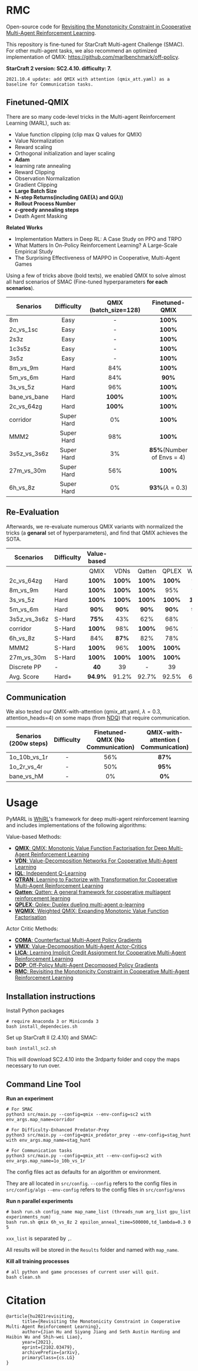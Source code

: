 
# RMC
Open-source code for [Revisiting the Monotonicity Constraint in Cooperative Multi-Agent Reinforcement Learning](https://arxiv.org/abs/2102.03479).

This repository is fine-tuned for StarCraft Multi-agent Challenge (SMAC). For other multi-agent tasks, we also recommend an optimized implementation of QMIX: https://github.com/marlbenchmark/off-policy.

**StarCraft 2 version: SC2.4.10. difficulty: 7.**

```
2021.10.4 update: add QMIX with attention (qmix_att.yaml) as a baseline for Communication tasks.
```
## Finetuned-QMIX
There are so many code-level tricks in the  Multi-agent Reinforcement Learning (MARL), such as:
- Value function clipping (clip max Q values for QMIX)
- Value Normalization
- Reward scaling
- Orthogonal initialization and layer scaling
- **Adam** 
- learning rate annealing
- Reward Clipping
- Observation Normalization
- Gradient Clipping
- **Large Batch Size**
- **N-step Returns(including GAE($\lambda$) and Q($\lambda$))**
- **Rollout Process Number**
- **$\epsilon$-greedy annealing steps**
- Death Agent Masking

**Related Works**
- Implementation Matters in Deep RL: A Case Study on PPO and TRPO
- What Matters In On-Policy Reinforcement Learning? A Large-Scale Empirical Study
- The Surprising Effectiveness of MAPPO in Cooperative, Multi-Agent Games

Using a few of tricks above (bold texts), we enabled QMIX to solve almost all hard scenarios of SMAC (Fine-tuned hyperparameters **for each scenarios**).


| Senarios       | Difficulty |      QMIX (batch_size=128)      |               Finetuned-QMIX              |
|----------------|:----------:|:--------------:|:----------------------------------:|
| 8m    |    Easy    |      -      |           **100\%**          |
| 2c_vs_1sc     |    Easy    |      -      |          **100\%**          |
| 2s3z |    Easy    |-|          **100\%**          |
| 1c3s5z   |    Easy    |-|          **100\%**          |
| 3s5z       |  Easy |      -      |          **100\%**          |
| 8m_vs_9m           |  Hard |      84%      |          **100\%**          |
| 5m_vs_6m     |    Hard    |      84%      |           **90\%**          |
| 3s_vs_5z     |    Hard    |      96%      |          **100\%**          |
| bane_vs_bane |    Hard    |**100\%**|          **100\%**          |
| 2c_vs_64zg   |    Hard    |**100\%**|          **100\%**          |
| corridor       | Super Hard |       0%      |          **100\%**          |
| MMM2           | Super Hard |      98%      |          **100\%**          |
| 3s5z_vs_3s6z | Super Hard |       3%      |**85\%**(Number of Envs = 4) |
| 27m_vs_30m   | Super Hard |      56%      |          **100\%**          |
| 6h_vs_8z     | Super Hard |       0%      |  **93\%**($\lambda$ = 0.3)  |


## Re-Evaluation
Afterwards, we re-evaluate numerous QMIX variants with normalized the tricks (a **genaral** set of hyperparameters), and find that QMIX achieves the SOTA. 

| Scenarios      | Difficulty     |   Value-based   |                |                 |                |                |  Policy-based  |        |        |                |
|----------------|----------------|:---------------:|:--------------:|:---------------:|:--------------:|:--------------:|:--------------:|--------|:------:|:--------------:|
|                |                |       QMIX      |      VDNs      |      Qatten     |      QPLEX     |      WQMIX     |      LICA      |  VMIX  |   DOP  |       RMC      |
| 2c_vs_64zg   | Hard           |  **100%** | **100%** |  **100%** | **100%** |      93%      | **100%** |  98%  |  84%  | **100%** |
| 8m_vs_9m     | Hard           |  **100%** | **100%** |  **100%** |      95%      |      90%      |      48%      |  75%  |  96%  |      95%      |
| 3s_vs_5z     | Hard           |  **100%** | **100%** | **100%** | **100%** | **100%** |       3%      |  96%  |   **100%**  |      96%      |
| 5m_vs_6m     | Hard           |  **90%**  |  **90%** |  **90%**  |  **90%** |  **90%** |      53%      |   9%  |   63%  |      67%      |
| 3s5z_vs_3s6z | S-Hard         |  **75%**  |      43%      |       62%      |      68%      |       6%      |       0%      |  56%  |   0%  |  **75%** |
| corridor       | S-Hard         |  **100%** |      98%      |  **100%** |      96%      |      96%      |       0%      |   0%  |   0%  | **100%** |
| 6h_vs_8z     | S-Hard         |       84%      |  **87%** |       82%      |      78%      |      78%      |       4%      |  80%  |   0%  |      19%      |
| MMM2           | S-Hard         |  **100%** |      96%      |  **100%** | **100%** |      23%      |       0%      |  70%  |   3%  | **100%** |
| 27m_vs_30m   | S-Hard         |  **100%** | **100%** |  **100%** | **100%** |       0%      |       9%      |  93%  |   0%  |      93%      |
| Discrete PP    | -              |   **40**   |       39       |        -        |       39       |       39       |       30       |   39   |   32   |       38       |
| Avg. Score     | Hard+ | **94.9%** |     91.2%     |      92.7%     |     92.5%     |     67.4%     |     29.2%     | 67.4% | 44.1% |     84.0%     |

##  Communication
We also tested our QMIX-with-attention (qmix_att.yaml, $\lambda=0.3$, attention\_heads=4) on some maps (from [NDQ](https://github.com/TonghanWang/NDQ)) that require communication. 

| Senarios (200w steps)      | Difficulty |      Finetuned-QMIX (No Communication)      |            QMIX-with-attention ( Communication)             |
|----------------|:----------:|:--------------:|:----------------------------------:|
| 1o_10b_vs_1r | - |       56%      |**87\%** |
| 1o_2r_vs_4r    | - |      50%      |          **95\%**          |
| bane_vs_hM     | - |       0%      |  **0\%**  |

# Usage

PyMARL is [WhiRL](http://whirl.cs.ox.ac.uk)'s framework for deep multi-agent reinforcement learning and includes implementations of the following algorithms:

Value-based Methods:

- [**QMIX**: QMIX: Monotonic Value Function Factorisation for Deep Multi-Agent Reinforcement Learning](https://arxiv.org/abs/1803.11485)
- [**VDN**: Value-Decomposition Networks For Cooperative Multi-Agent Learning](https://arxiv.org/abs/1706.05296) 
- [**IQL**: Independent Q-Learning](https://arxiv.org/abs/1511.08779)
- [**QTRAN**: Learning to Factorize with Transformation for Cooperative Multi-Agent Reinforcement Learning](https://arxiv.org/abs/1905.05408)
- [**Qatten**: Qatten: A general framework for cooperative multiagent reinforcement learning](https://arxiv.org/abs/2002.03939)
- [**QPLEX**: Qplex: Duplex dueling multi-agent q-learning](https://arxiv.org/abs/2008.01062)
- [**WQMIX**: Weighted QMIX: Expanding Monotonic Value Function Factorisation](https://arxiv.org/abs/2006.10800)

Actor Critic Methods:

- [**COMA**: Counterfactual Multi-Agent Policy Gradients](https://arxiv.org/abs/1705.08926)
- [**VMIX**: Value-Decomposition Multi-Agent Actor-Critics](https://arxiv.org/abs/2007.12306)
- [**LICA**: Learning Implicit Credit Assignment for Cooperative Multi-Agent Reinforcement Learning](https://arxiv.org/abs/2007.02529)
- [**DOP**: Off-Policy Multi-Agent Decomposed Policy Gradients](https://arxiv.org/abs/2007.12322)
- [**RMC**: Revisiting the Monotonicity Constraint in Cooperative Multi-Agent Reinforcement Learning](https://arxiv.org/abs/2102.03479)

## Installation instructions

Install Python packages
```shell
# require Anaconda 3 or Miniconda 3
bash install_dependecies.sh
```

Set up StarCraft II (2.4.10) and SMAC:
```shell
bash install_sc2.sh
```

This will download SC2.4.10 into the 3rdparty folder and copy the maps necessary to run over.

## Command Line Tool

**Run an experiment**

```shell
# For SMAC
python3 src/main.py --config=qmix --env-config=sc2 with env_args.map_name=corridor
```

```shell
# For Difficulty-Enhanced Predator-Prey
python3 src/main.py --config=qmix_predator_prey --env-config=stag_hunt with env_args.map_name=stag_hunt
```

```shell
# For Communication tasks
python3 src/main.py --config=qmix_att --env-config=sc2 with env_args.map_name=1o_10b_vs_1r
```


The config files act as defaults for an algorithm or environment. 

They are all located in `src/config`.
`--config` refers to the config files in `src/config/algs`
`--env-config` refers to the config files in `src/config/envs`

**Run n parallel experiments**

```shell
# bash run.sh config_name map_name_list (threads_num arg_list gpu_list experinments_num)
bash run.sh qmix 6h_vs_8z 2 epsilon_anneal_time=500000,td_lambda=0.3 0 5
```

`xxx_list` is separated by `,`.

All results will be stored in the `Results` folder and named with `map_name`.

**Kill all training processes**

```shell
# all python and game processes of current user will quit.
bash clean.sh
```

# Citation
```
@article{hu2021revisiting,
      title={Revisiting the Monotonicity Constraint in Cooperative Multi-Agent Reinforcement Learning}, 
      author={Jian Hu and Siyang Jiang and Seth Austin Harding and Haibin Wu and Shih-wei Liao},
      year={2021},
      eprint={2102.03479},
      archivePrefix={arXiv},
      primaryClass={cs.LG}
}
```

